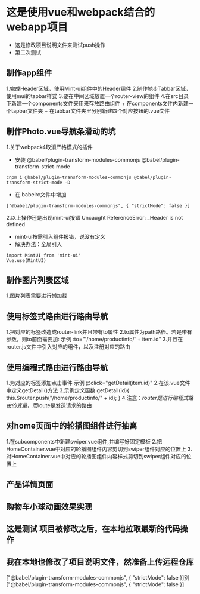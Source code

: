 # 这是使用vue和webpack结合的webapp项目
+ 这是修改项目说明文件来测试push操作
+ 第二次测试


## 制作app组件
 1.完成Header区域，使用Mint-ui组件中的Header组件
 2.制作地步Tabbar区域，使用mui的tapbar样式
 3.要在中间区域放置一个router-view的组件
 4.在src目录下新建一个components文件夹用来存放路由组件
    + 在components文件内新建一个tapbar文件夹
    + 在tabbar文件夹里分别新建四个对应按钮的.vue文件



## 制作Photo.vue导航条滑动的坑
1.关于webpack4取消严格模式的插件
   + 安装 @babel/plugin-transform-modules-commonjs @babel/plugin-transform-strict-mode
   ```
   cnpm i @babel/plugin-transform-modules-commonjs @babel/plugin-transform-strict-mode -D
   ```
   + 在.babelrc文件中增加
   ```
   ["@babel/plugin-transform-modules-commonjs", { "strictMode": false }]
   ```
2.以上操作还是出现mint-ui报错 Uncaught ReferenceError: _Header is not defined 
   + mint-ui按需引入组件报错，说没有定义
   + 解决办法：全局引入
   ```
   import MintUI from 'mint-ui'
   Vue.use(MintUI)
   ```
## 制作图片列表区域
   1.图片列表需要进行懒加载

## 使用标签式路由进行路由导航
   1.把对应的标签改造成router-link并且带有to属性
   2.to属性为path路径。若是带有参数，则to前面需要加: 示例 :to="'/home/productinfo/' + item.id"
   3.并且在router.js文件中引入对应的组件，以及注册对应的路由

## 使用编程式路由进行路由导航
   1.为对应的标签添加点击事件 示例 @click="getDetail(item.id)"
   2.在该.vue文件中定义getDetail()方法 
   3.示例定义函数
   getDetail(id){
      this.$router.push("/home/productinfo/" + id);
   }
   4.注意：$router是进行编程式路由的变量，而$route是发送请求的路由

## 对home页面中的轮播图组件进行抽离
   1.在subcomponents中新建swiper.vue组件,并编写好固定模板
   2.把HomeContainer.vue中对应的轮播图组件内容剪切到swiper组件对应的位置上
   3.对HomeContainer.vue中对应的轮播图组件内容样式剪切到swiper组件对应的位置上

## 产品详情页面

## 购物车小球动画效果实现




## 这是测试 项目被修改之后，在本地拉取最新的代码操作
## 我在本地也修改了项目说明文件，然准备上传远程仓库

   ["@babel/plugin-transform-modules-commonjs", { "strictMode": false }]别
   ["@babel/plugin-transform-modules-commonjs", { "strictMode": false }]
